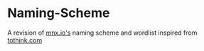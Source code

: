 # Naming-Scheme

A revision of [mnx.io's](https://mnx.io/blog/a-proper-server-naming-scheme/) naming scheme and wordlist inspired from [tothink.com](http://web.archive.org/web/20091003023412/http://tothink.com/mnemonic/wordlist.txt)



